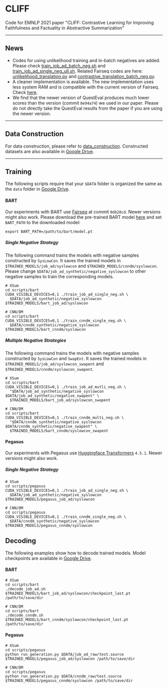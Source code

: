 # CLIFF

Code for EMNLP 2021 paper "CLIFF: Contrastive Learning for Improving Faithfulness and Factuality in Abstractive Summarization"

---------

## News

- Codes for using unlikelihood training and in-batch negatives are added. Please check [train_job_ad_batch_neg.sh](scripts/bart/train_job_ad_batch_neg.sh) and [train_job_ad_single_neg_ull.sh](scripts/bart/train_job_ad_single_neg_ull.sh).
Related Fairseq codes are here: [unlikelihood_translation.py](models/bart/unlikelihood_translation.py) and [contrastive_translation_batch_neg.py](models/bart/contrastive_translation_batch_neg.py).
- A cleaner implementation is available. The new implementation uses less system RAM and is compatible with the current version of Fairseq.
Check [here](new_fairseq_implementation).
- We find that the newer version of QuestEval produces much lower scores than the version (commit `0e94a74`) we used in our paper.
Please do not directly take the QuestEval results from the paper if you are using the newer version.

---------

## Data Construction

For data construction, please refer to [data_construction](data_construction).
Constructed datasets are also available in [Google Drive](https://drive.google.com/drive/folders/1b7JD419DBJv2BrNduBYOs8floP1JgO0-?usp=sharing).

---------

## Training

The following scripts require that your `$DATA` folder is organized the same as the `data` folder
in [Google Drive](https://drive.google.com/drive/folders/1b7JD419DBJv2BrNduBYOs8floP1JgO0-?usp=sharing).

#### BART

Our experiments with BART use [Fairseq](https://github.com/pytorch/fairseq) at commit `0db28cd`. Newer versions might also work.
Please download the pre-trained BART model [here](https://github.com/pytorch/fairseq/tree/master/examples/bart)
and set `BART_PATH` to the downloaded model:

```shell
export BART_PATH=/path/to/bart/model.pt
```

##### Single Negative Strategy

The following command trains the models with negative samples constructed by `SysLowCon`.
It saves the trained models in `$TRAINED_MODELS/job_ad/syslowcon` and `$TRAINED_MODELS/cnndm/syslowcon`.
Please change `$DATA/job_ad_synthetic/negative_syslowcon` to other negative samples to train the corresponding models.

```shell
# XSum
cd scripts/bart
CUDA_VISIBLE_DEVICES=0,1 ./train_job_ad_single_neg.sh \
  $DATA/job_ad_synthetic/negative_syslowcon $TRAINED_MODELS/bart_job_ad/syslowcon

# CNN/DM
cd scripts/bart
CUDA_VISIBLE_DEVICES=0,1 ./train_cnndm_single_neg.sh \
  $DATA/cnndm_synthetic/negative_syslowcon $TRAINED_MODELS/bart_cnndm/syslowcon
```

##### Multiple Negative Strategies

The following command trains the models with negative samples constructed by `SysLowCon` and `SwapEnt`.
It saves the trained models in `$TRAINED_MODELS/job_ad/syslowcon_swapent` and `$TRAINED_MODELS/cnndm/syslowcon_swapent`.

```shell
# XSum
cd scripts/bart
CUDA_VISIBLE_DEVICES=0,1 ./train_job_ad_mutli_neg.sh \
  "$DATA/job_ad_synthetic/negative_syslowcon $DATA/job_ad_synthetic/negative_swapent" \
  $TRAINED_MODELS/bart_job_ad/syslowcon_swapent

# CNN/DM
cd scripts/bart
CUDA_VISIBLE_DEVICES=0,1 ./train_cnndm_multi_neg.sh \
  "$DATA/cnndm_synthetic/negative_syslowcon $DATA/cnndm_synthetic/negative_swapent" \
  $TRAINED_MODELS/bart_cnndm/syslowcon_swapent
```

#### Pegasus

Our experiments with Pegasus use [Huggingface Transformers](https://github.com/huggingface/transformers) `4.5.1`.
Newer versions might also work.

##### Single Negative Strategy

```shell
# XSum
cd scripts/pegasus
CUDA_VISIBLE_DEVICES=0,1 ./train_job_ad_single_neg.sh \
  $DATA/job_ad_synthetic/negative_syslowcon $TRAINED_MODELS/pegasus_job_ad/syslowcon
  
# CNN/DM
cd scripts/pegasus
CUDA_VISIBLE_DEVICES=0,1 ./train_cnndm_single_neg.sh \
  $DATA/cnndm_synthetic/negative_syslowcon $TRAINED_MODELS/pegasus_cnndm/syslowcon
```

## Decoding

The following examples show how to decode trained models. Model checkpoints are available in 
[Google Drive](https://drive.google.com/drive/folders/1b7JD419DBJv2BrNduBYOs8floP1JgO0-?usp=sharing).

#### BART

```shell
# XSum
cd scripts/bart
./decode_job_ad.sh $TRAINED_MODELS/bart_job_ad/syslowcon/checkpoint_last.pt /path/to/save/dir

# CNN/DM
cd scripts/bart
./decode_cnndm.sh $TRAINED_MODELS/bart_cnndm/syslowcon/checkpoint_last.pt /path/to/save/dir
```

#### Pegasus

```shell
# XSum
cd scripts/pegasus
python run_generation.py $DATA/job_ad_raw/test.source $TRAINED_MODELS/pegasus_job_ad/syslowcon /path/to/save/dir

# CNN/DM
cd scripts/pegasus
python run_generation.py $DATA/cnndm_raw/test.source $TRAINED_MODELS/pegasus_cnndm/syslowcon /path/to/save/dir
```
